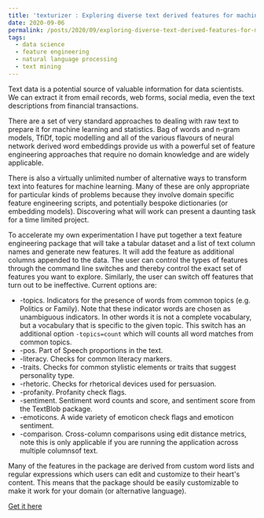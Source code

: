 ```yaml
---
title: 'texturizer : Exploring diverse text derived features for machine learning'
date: 2020-09-06
permalink: /posts/2020/09/exploring-diverse-text-derived-features-for-machine-learning/
tags:
  - data science
  - feature engineering
  - natural language processing
  - text mining
---
```


Text data is a potential source of valuable information for data scientists. We can extract it
from email records, web forms, social media, even the text descriptions from financial transactions.

There are a set of very standard approaches to dealing with raw text to prepare it for machine
learning and statistics. Bag of words and n-gram models, TfiDf, topic modelling and all of the
various flavours of neural network derived word embeddings provide us with a powerful set of 
feature engineering approaches that require no domain knowledge and are widely applicable.
 
There is also a virtually unlimited number of alternative ways to transform text into features for 
machine learning. Many of these are only appropriate for particular kinds of problems because 
they involve domain specific feature engineering scripts, and potentially bespoke 
dictionaries (or embedding models). Discovering what will work can present a daunting 
task for a time limited project.

To accelerate my own experimentation I have put together a text feature engineering package 
that will take a tabular dataset and a list of text column names and generate new features. 
It will add the feature as additional columns appended to the data.
The user can control the types of features through the command line switches and thereby
control the exact set of features you want to explore. Similarly, the user can switch off features
that turn out to be ineffective. Current options are:

* -topics. Indicators for the presence of words from common topics (e.g. Politics or Family). Note that these indicator words are chosen as unambiguous indicators. In other words it is not a complete vocabulary, but a vocabulary that is specific to the given topic. This switch has an additional option ```-topics=count``` which will counts all word matches from common topics.
* -pos. Part of Speech proportions in the text.
* -literacy. Checks for common literacy markers.
* -traits. Checks for common stylistic elements or traits that suggest personality type.
* -rhetoric. Checks for rhetorical devices used for persuasion.
* -profanity. Profanity check flags.
* -sentiment. Sentiment word counts and score, and sentiment score from the TextBlob package.
* -emoticons. A wide variety of emoticon check flags and emoticon sentiment.
* -comparison. Cross-column comparisons using edit distance metrics, note this is only applicable if you are running the application across multiple columnsof text.


Many of the features in the package are derived from custom word lists and regular expressions
which users can edit and customize to their heart's content. This means that the package should be
easily customizable to make it work for your domain (or alternative language).  
  
[Get it here](https://github.com/john-hawkins/texturizer)

